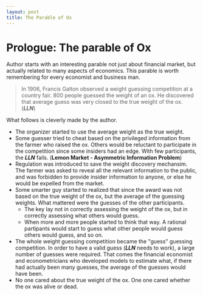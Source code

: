 ```yaml
---
layout: post
title: The Parable of Ox
---
```


# Prologue: The parable of Ox

Author starts with an interesting parable not just about financial market, but actually related to many aspects of economics. This parable is worth remembering for every economist and business man.

> In 1906, Francis Galton observed a weight guessing competition at a country fair. 800 people guessed the weight of an ox. He discovered that average guess was very closed to the true weight of the ox. (***LLN***)

What follows is cleverly made by the author.
- The organizer started to use the average weight as the true weight.
- Some guesser tried to cheat based on the privileged information from the farmer who raised the ox. Others would be reluctant to participate in the competition since some insiders had an edge. With few participants, the **_LLN_** fails. (**Lemon Market - Asymmetric Information Problem**)
- Regulation was introduced to save the weight discovery mechansim. The farmer was asked to reveal all the relevant information to the public, and was forbidden to provide insider information to anyone, or else he would be expelled from the market.
- Some smarter guy started to realized that since the award was not based on the true weight of the ox, but the average of the guessing weights. What mattered were the guesses of the other participants.
  - The key lay not in correctly assessing the weight of the ox, but in correctly assessing what others would guess.
  - When more and more people started to think that way. A rational partipants would start to guess what other people would guess others would guess, and so on.
- The whole weight guessing competition became the "guess" guessing competition. In order to have a valid guess (**_LLN_** needs to work), a large number of guesses were required. That comes the financial economist and econometricians who developed models to estimate what, if there had actually been many guesses, the average of the guesses would have been.
- No one cared about the true weight of the ox. One one cared whether the ox was alive or dead.
